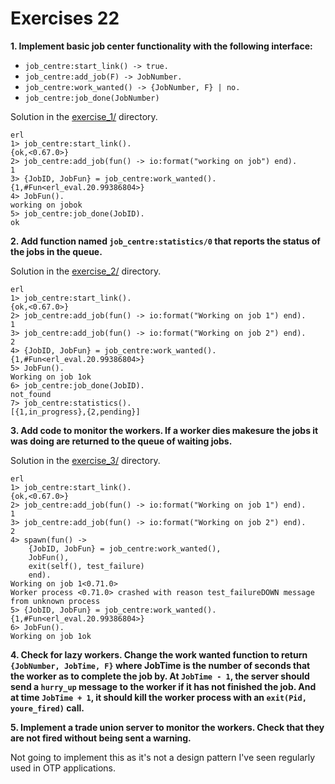 # Exercises 22

**1. Implement basic job center functionality with the following interface:**

* `job_centre:start_link() -> true.`
* `job_centre:add_job(F) -> JobNumber.`
* `job_centre:work_wanted() -> {JobNumber, F} | no.`
* `job_centre:job_done(JobNumber)`

Solution in the [exercise_1/](exercise_1/) directory.

```
erl
1> job_centre:start_link().
{ok,<0.67.0>}
2> job_centre:add_job(fun() -> io:format("working on job") end).
1
3> {JobID, JobFun} = job_centre:work_wanted().
{1,#Fun<erl_eval.20.99386804>}
4> JobFun().
working on jobok
5> job_centre:job_done(JobID).
ok
```

**2. Add function named `job_centre:statistics/0` that reports the status of the jobs in the queue.**

Solution in the [exercise_2/](exercise_2/) directory.

```
erl
1> job_centre:start_link().
{ok,<0.67.0>}
2> job_centre:add_job(fun() -> io:format("Working on job 1") end).
1
3> job_centre:add_job(fun() -> io:format("Working on job 2") end).
2
4> {JobID, JobFun} = job_centre:work_wanted().
{1,#Fun<erl_eval.20.99386804>}
5> JobFun().
Working on job 1ok
6> job_centre:job_done(JobID).
not_found
7> job_centre:statistics().
[{1,in_progress},{2,pending}]
```

**3. Add code to monitor the workers. If a worker dies makesure the jobs it was doing are returned to the queue of waiting jobs.**

Solution in the [exercise_3/](exercise_3/) directory.

```
erl
1> job_centre:start_link().
{ok,<0.67.0>}
2> job_centre:add_job(fun() -> io:format("Working on job 1") end).
1
3> job_centre:add_job(fun() -> io:format("Working on job 2") end).
2
4> spawn(fun() ->
    {JobID, JobFun} = job_centre:work_wanted(),
    JobFun(),
    exit(self(), test_failure)
    end).
Working on job 1<0.71.0>
Worker process <0.71.0> crashed with reason test_failureDOWN message from unknown process
5> {JobID, JobFun} = job_centre:work_wanted().
{1,#Fun<erl_eval.20.99386804>}
6> JobFun().
Working on job 1ok
```

**4. Check for lazy workers. Change the work wanted function to return `{JobNumber, JobTime, F}` where JobTime is the number of seconds that the worker as to complete the job by. At `JobTime - 1`, the server should send a `hurry_up` message to the worker if it has not finished the job. And at time `JobTime + 1`, it should kill the worker process with an `exit(Pid, youre_fired)` call.**

**5. Implement a trade union server to monitor the workers. Check that they are not fired without being sent a warning.**

Not going to implement this as it's not a design pattern I've seen regularly used in OTP applications.
